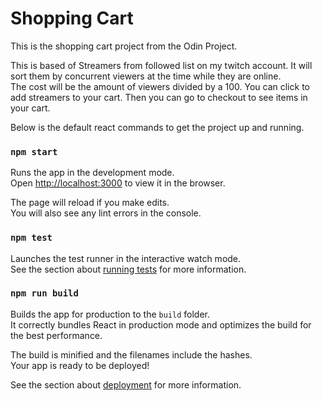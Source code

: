 # Shopping Cart

This is the shopping cart project from the Odin Project. 

This is based of Streamers from followed list on my twitch account. It will sort them by concurrent viewers at the time while they are online. <br>
The cost will be the amount of viewers divided by a 100. You can click to add streamers to your cart. Then you can go to checkout to see items in your cart. 

Below is the default react commands to get the project up and running. 

### `npm start`

Runs the app in the development mode.\
Open [http://localhost:3000](http://localhost:3000) to view it in the browser.

The page will reload if you make edits.\
You will also see any lint errors in the console.

### `npm test`

Launches the test runner in the interactive watch mode.\
See the section about [running tests](https://facebook.github.io/create-react-app/docs/running-tests) for more information.

### `npm run build`

Builds the app for production to the `build` folder.\
It correctly bundles React in production mode and optimizes the build for the best performance.

The build is minified and the filenames include the hashes.\
Your app is ready to be deployed!

See the section about [deployment](https://facebook.github.io/create-react-app/docs/deployment) for more information.